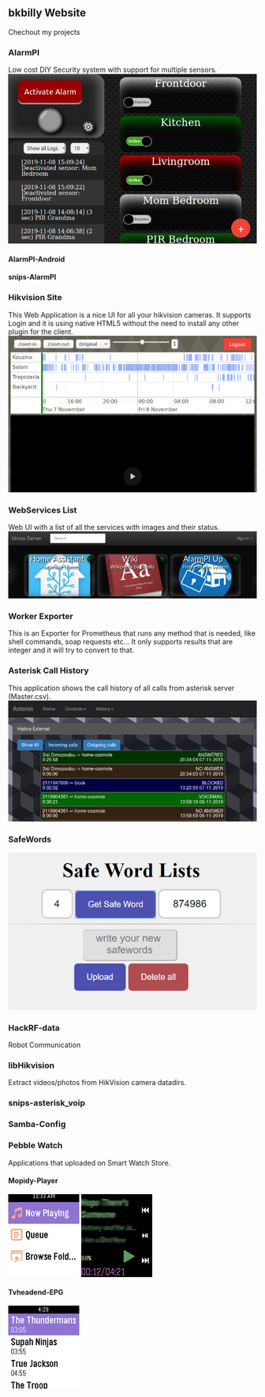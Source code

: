## bkbilly Website

Chechout my projects

### AlarmPI
Low cost DIY Security system with support for multiple sensors.
![image](/images/alarmpi.png)

#### AlarmPI-Android

#### snips-AlarmPI


### Hikvision Site
This Web Application is a nice UI for all your hikvision cameras. It supports Login and it is using native HTML5 without the need to install any other plugin for the client.
![image](/images/hikvisioncameras.png)

### WebServices List
Web UI with a list of all the services with images and their status.
![image](/images/Services%20List.png)

### Worker Exporter
This is an Exporter for Prometheus that runs any method that is needed, like shell commands, soap requests etc... It only supports results that are integer and it will try to convert to that.

### Asterisk Call History
This application shows the call history of all calls from asterisk server (Master.csv).
![image](/images/AsteriskHistory.png)

### SafeWords
![image](/images/safewords.PNG)


### HackRF-data
Robot Communication 

### libHikvision
Extract videos/photos from HikVision camera datadirs.

### snips-asterisk_voip


### Samba-Config

### Pebble Watch
Applications that uploaded on Smart Watch Store.
#### Mopidy-Player
![](images/pebbleHome.png)
![](images/pebblePlaying.png)
#### Tvheadend-EPG
![](images/tvheadendPrograms.png)
